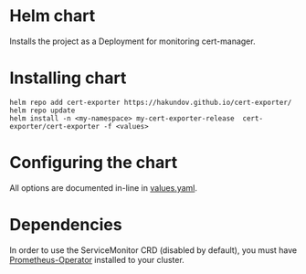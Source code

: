 # Helm chart

Installs the project as a Deployment for monitoring cert-manager.

# Installing chart

```
helm repo add cert-exporter https://hakundov.github.io/cert-exporter/
helm repo update
helm install -n <my-namespace> my-cert-exporter-release  cert-exporter/cert-exporter -f <values>
```

# Configuring the chart

All options are documented in-line in [values.yaml](./values.yaml).

# Dependencies

In order to use the ServiceMonitor CRD (disabled by default), you must have [Prometheus-Operator](https://github.com/prometheus-operator/prometheus-operator) installed to your cluster.